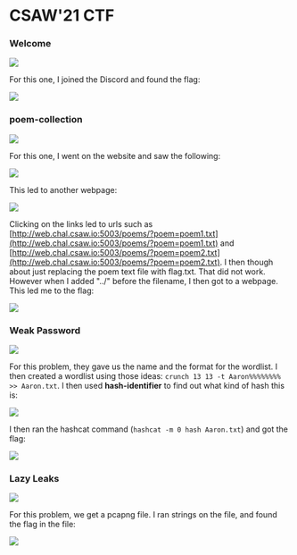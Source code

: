 # CSAW'21 CTF

### Welcome

![](../../.gitbook/assets/image%20%28217%29.png)

For this one, I joined the Discord and found the flag:

![](../../.gitbook/assets/image%20%28237%29.png)

### poem-collection

![](../../.gitbook/assets/image%20%28247%29.png)

For this one, I went on the website and saw the following:

![](../../.gitbook/assets/image%20%28246%29.png)

This led to another webpage:

![](../../.gitbook/assets/image%20%28224%29.png)

Clicking on the links led to urls such as [http://web.chal.csaw.io:5003/poems/?poem=poem1.txt](http://web.chal.csaw.io:5003/poems/?poem=poem1.txt) and [http://web.chal.csaw.io:5003/poems/?poem=poem2.txt](http://web.chal.csaw.io:5003/poems/?poem=poem2.txt). I then though about just replacing the poem text file with flag.txt. That did not work. However when I added "../" before the filename, I then got to a webpage. This led me to the flag:

![](../../.gitbook/assets/image%20%28226%29.png)

### Weak Password

![](../../.gitbook/assets/image%20%28238%29.png)

For this problem, they gave us the name and the format for the wordlist. I then created a wordlist using those ideas: `crunch 13 13 -t Aaron%%%%%%%% >> Aaron.txt`. I then used **hash-identifier** to find out what kind of hash this is:

![](../../.gitbook/assets/image%20%28239%29.png)

I then ran the hashcat command \(`hashcat -m 0 hash Aaron.txt`\) and got the flag:

![](../../.gitbook/assets/image%20%28220%29.png)

### Lazy Leaks

![](../../.gitbook/assets/image%20%28232%29.png)

For this problem, we get a pcapng file. I ran strings on the file, and found the flag in the file:

![](../../.gitbook/assets/image%20%28219%29.png)

